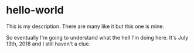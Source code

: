 # hello-world
This is my description. There are many like it but this one is mine. 


So eventually I'm going to understand what the hell I'm doing here. It's July 13th, 2018 and I still haven't a clue.
